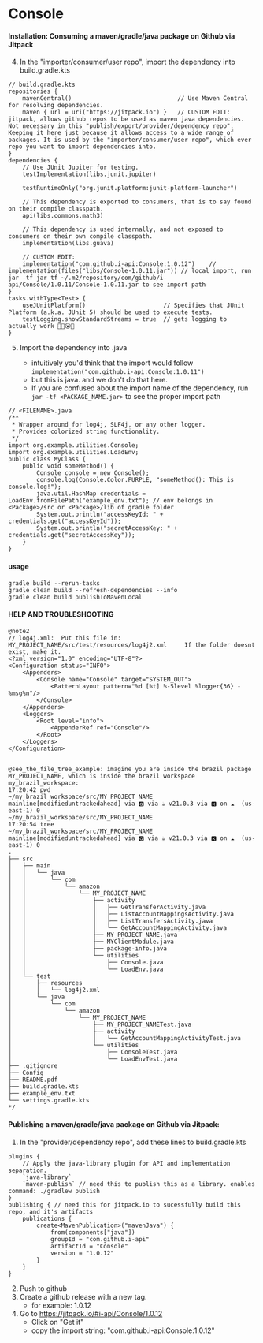 # Console

#### Installation: Consuming a maven/gradle/java package on Github via Jitpack
4. In the "importer/consumer/user repo", import the dependency into build.gradle.kts
```
// build.gradle.kts
repositories {
    mavenCentral()                              // Use Maven Central for resolving dependencies.
    maven { url = uri("https://jitpack.io") }   // CUSTOM EDIT: jitpack, allows github repos to be used as maven java dependencies. Not necessary in this "publish/export/provider/dependency repo". Keeping it here just because it allows access to a wide range of packages. It is used by the "importer/consumer/user repo", which ever repo you want to import dependencies into.
}
dependencies {
    // Use JUnit Jupiter for testing.
    testImplementation(libs.junit.jupiter)

    testRuntimeOnly("org.junit.platform:junit-platform-launcher")

    // This dependency is exported to consumers, that is to say found on their compile classpath.
    api(libs.commons.math3)

    // This dependency is used internally, and not exposed to consumers on their own compile classpath.
    implementation(libs.guava)

    // CUSTOM EDIT:
    implementation("com.github.i-api:Console:1.0.12")    // implementation(files("libs/Console-1.0.11.jar")) // local import, run jar -tf jar tf ~/.m2/repository/com/github/i-api/Console/1.0.11/Console-1.0.11.jar to see import path
}
tasks.withType<Test> {
    useJUnitPlatform()                      // Specifies that JUnit Platform (a.k.a. JUnit 5) should be used to execute tests.
    testLogging.showStandardStreams = true  // gets logging to actually work 😮‍💨😮💀
}
```
5. Import the dependency into <FILENAME>.java
    - intuitively you'd think that the import would follow ```implementation("com.github.i-api:Console:1.0.11")```
    - but this is java. and we don't do that here.
    - If you are confused about the import name of the dependency, run ```jar -tf <PACKAGE_NAME.jar>``` to see the proper import path
```
// <FILENAME>.java
/**
 * Wrapper around for log4j, SLF4j, or any other logger.
 * Provides colorized string functionality.
 */
import org.example.utilities.Console;
import org.example.utilities.LoadEnv;
public class MyClass {
    public void someMethod() {
        Console console = new Console();
        console.log(Console.Color.PURPLE, "someMethod(): This is console.log!");
        java.util.HashMap credentials = LoadEnv.fromFilePath("example_env.txt"); // env belongs in <Package>/src or <Package>/lib of gradle folder
        System.out.println("accessKeyId: " + credentials.get("accessKeyId"));
        System.out.println("secretAccessKey: " + credentials.get("secretAccessKey"));
    }
}
```



#### usage
```
gradle build --rerun-tasks
gradle clean build --refresh-dependencies --info
gradle clean build publishToMavenLocal
```

#### HELP AND TROUBLESHOOTING
```
@note2
// log4j.xml:  Put this file in: MY_PROJECT_NAME/src/test/resources/log4j2.xml     If the folder doesnt exist, make it.
<?xml version="1.0" encoding="UTF-8"?>
<Configuration status="INFO">
    <Appenders>
        <Console name="Console" target="SYSTEM_OUT">
            <PatternLayout pattern="%d [%t] %-5level %logger{36} - %msg%n"/>
        </Console>
    </Appenders>
    <Loggers>
        <Root level="info">
            <AppenderRef ref="Console"/>
        </Root>
    </Loggers>
</Configuration>


@see_the_file_tree_example: imagine you are inside the brazil package MY_PROJECT_NAME, which is inside the brazil workspace my_brazil_workspace:
17:20:42 pwd                                                                                ~/my_brazil_workspace/src/MY_PROJECT_NAME mainline[modifieduntrackedahead] via 🅶 via ☕ v21.0.3 via 🅺 on ☁️  (us-east-1) 0
~/my_brazil_workspace/src/MY_PROJECT_NAME
17:20:54 tree                                                                               ~/my_brazil_workspace/src/MY_PROJECT_NAME mainline[modifieduntrackedahead] via 🅶 via ☕ v21.0.3 via 🅺 on ☁️  (us-east-1) 0
.
├── src
│   ├── main
│   │   └── java
│   │       └── com
│   │           └── amazon
│   │               └── MY_PROJECT_NAME
│   │                   ├── activity
│   │                   │   ├── GetTransferActivity.java
│   │                   │   ├── ListAccountMappingsActivity.java
│   │                   │   ├── ListTransfersActivity.java
│   │                   │   └── GetAccountMappingActivity.java
│   │                   ├── MY_PROJECT_NAME.java
│   │                   ├── MYClientModule.java
│   │                   ├── package-info.java
│   │                   └── utilities
│   │                       ├── Console.java
│   │                       └── LoadEnv.java
│   └── test
│       ├── resources
│       │   └── log4j2.xml
│       └── java
│           └── com
│               └── amazon
│                   └── MY_PROJECT_NAME
│                       ├── MY_PROJECT_NAMETest.java
│                       ├── activity
│                       │   └── GetAccountMappingActivityTest.java
│                       └── utilities
│                           ├── ConsoleTest.java
│                           └── LoadEnvTest.java
├── .gitignore
├── Config
├── README.pdf
├── build.gradle.kts
├── example_env.txt
└── settings.gradle.kts
*/
```




#### Publishing a maven/gradle/java package on Github via Jitpack:
1. In the "provider/dependency repo", add these lines to build.gradle.kts
```
plugins {
    // Apply the java-library plugin for API and implementation separation.
    `java-library`
    `maven-publish` // need this to publish this as a library. enables command: ./gradlew publish
}
publishing { // need this for jitpack.io to sucessfully build this repo, and it's artifacts
    publications {
        create<MavenPublication>("mavenJava") {
            from(components["java"])
            groupId = "com.github.i-api"
            artifactId = "Console"
            version = "1.0.12"
        }
    }
}
```
2. Push to github
3. Create a github release with a new tag.
    - for example: 1.0.12
4. Go to https://jitpack.io/#i-api/Console/1.0.12
    - Click on "Get it"
    - copy the import string: "com.github.i-api:Console:1.0.12"




